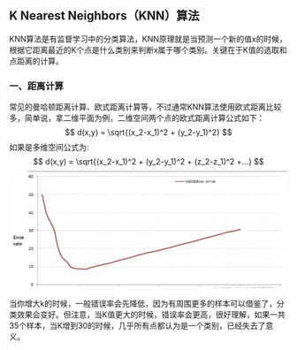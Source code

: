 ## K Nearest Neighbors（KNN）算法

KNN算法是有监督学习中的分类算法，KNN原理就是当预测一个新的值x的时候，根据它距离最近的K个点是什么类别来判断x属于哪个类别。关键在于K值的选取和点距离的计算。

### 一、距离计算

常见的曼哈顿距离计算、欧式距离计算等，不过通常KNN算法使用欧式距离比较多，简单说，拿二维平面为例，二维空间两个点的欧式距离计算公式如下：
$$
d(x,y) = \sqrt{(x_2-x_1)^2 + (y_2-y_1)^2}
$$
如果是多维空间公式为:
$$
d(x,y) = \sqrt{(x_2-x_1)^2 + (y_2-y_1)^2 + (z_2-z_1)^2 +...}
$$
![knn](./knn.png)

当你增大k的时候，一般错误率会先降低，因为有周围更多的样本可以借鉴了，分类效果会变好。但注意，当K值更大的时候，错误率会更高，很好理解，如果一共35个样本，当K增到30的时候，几乎所有点都认为是一个类别，已经失去了意义。